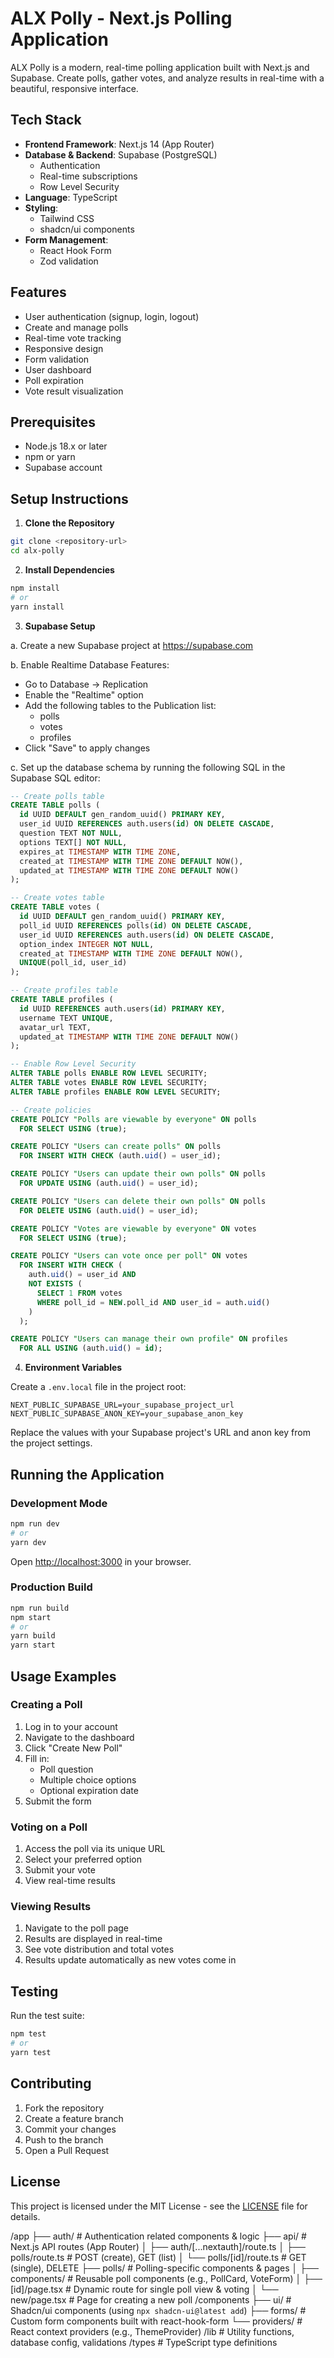 # ALX Polly - Next.js Polling Application

ALX Polly is a modern, real-time polling application built with Next.js and Supabase. Create polls, gather votes, and analyze results in real-time with a beautiful, responsive interface.

## Tech Stack

- **Frontend Framework**: Next.js 14 (App Router)
- **Database & Backend**: Supabase (PostgreSQL)
  - Authentication
  - Real-time subscriptions
  - Row Level Security
- **Language**: TypeScript
- **Styling**: 
  - Tailwind CSS
  - shadcn/ui components
- **Form Management**: 
  - React Hook Form
  - Zod validation

## Features

- User authentication (signup, login, logout)
- Create and manage polls
- Real-time vote tracking
- Responsive design
- Form validation
- User dashboard
- Poll expiration
- Vote result visualization

## Prerequisites

- Node.js 18.x or later
- npm or yarn
- Supabase account

## Setup Instructions

1. **Clone the Repository**

```bash
git clone <repository-url>
cd alx-polly
```

2. **Install Dependencies**

```bash
npm install
# or
yarn install
```

3. **Supabase Setup**

a. Create a new Supabase project at https://supabase.com

b. Enable Realtime Database Features:
   - Go to Database → Replication
   - Enable the "Realtime" option
   - Add the following tables to the Publication list:
     - polls
     - votes
     - profiles
   - Click "Save" to apply changes

c. Set up the database schema by running the following SQL in the Supabase SQL editor:

```sql
-- Create polls table
CREATE TABLE polls (
  id UUID DEFAULT gen_random_uuid() PRIMARY KEY,
  user_id UUID REFERENCES auth.users(id) ON DELETE CASCADE,
  question TEXT NOT NULL,
  options TEXT[] NOT NULL,
  expires_at TIMESTAMP WITH TIME ZONE,
  created_at TIMESTAMP WITH TIME ZONE DEFAULT NOW(),
  updated_at TIMESTAMP WITH TIME ZONE DEFAULT NOW()
);

-- Create votes table
CREATE TABLE votes (
  id UUID DEFAULT gen_random_uuid() PRIMARY KEY,
  poll_id UUID REFERENCES polls(id) ON DELETE CASCADE,
  user_id UUID REFERENCES auth.users(id) ON DELETE CASCADE,
  option_index INTEGER NOT NULL,
  created_at TIMESTAMP WITH TIME ZONE DEFAULT NOW(),
  UNIQUE(poll_id, user_id)
);

-- Create profiles table
CREATE TABLE profiles (
  id UUID REFERENCES auth.users(id) PRIMARY KEY,
  username TEXT UNIQUE,
  avatar_url TEXT,
  updated_at TIMESTAMP WITH TIME ZONE DEFAULT NOW()
);

-- Enable Row Level Security
ALTER TABLE polls ENABLE ROW LEVEL SECURITY;
ALTER TABLE votes ENABLE ROW LEVEL SECURITY;
ALTER TABLE profiles ENABLE ROW LEVEL SECURITY;

-- Create policies
CREATE POLICY "Polls are viewable by everyone" ON polls
  FOR SELECT USING (true);

CREATE POLICY "Users can create polls" ON polls
  FOR INSERT WITH CHECK (auth.uid() = user_id);

CREATE POLICY "Users can update their own polls" ON polls
  FOR UPDATE USING (auth.uid() = user_id);

CREATE POLICY "Users can delete their own polls" ON polls
  FOR DELETE USING (auth.uid() = user_id);

CREATE POLICY "Votes are viewable by everyone" ON votes
  FOR SELECT USING (true);

CREATE POLICY "Users can vote once per poll" ON votes
  FOR INSERT WITH CHECK (
    auth.uid() = user_id AND
    NOT EXISTS (
      SELECT 1 FROM votes
      WHERE poll_id = NEW.poll_id AND user_id = auth.uid()
    )
  );

CREATE POLICY "Users can manage their own profile" ON profiles
  FOR ALL USING (auth.uid() = id);
```

4. **Environment Variables**

Create a `.env.local` file in the project root:

```env
NEXT_PUBLIC_SUPABASE_URL=your_supabase_project_url
NEXT_PUBLIC_SUPABASE_ANON_KEY=your_supabase_anon_key
```

Replace the values with your Supabase project's URL and anon key from the project settings.

## Running the Application

### Development Mode

```bash
npm run dev
# or
yarn dev
```

Open [http://localhost:3000](http://localhost:3000) in your browser.

### Production Build

```bash
npm run build
npm start
# or
yarn build
yarn start
```

## Usage Examples

### Creating a Poll

1. Log in to your account
2. Navigate to the dashboard
3. Click "Create New Poll"
4. Fill in:
   - Poll question
   - Multiple choice options
   - Optional expiration date
5. Submit the form

### Voting on a Poll

1. Access the poll via its unique URL
2. Select your preferred option
3. Submit your vote
4. View real-time results

### Viewing Results

1. Navigate to the poll page
2. Results are displayed in real-time
3. See vote distribution and total votes
4. Results update automatically as new votes come in

## Testing

Run the test suite:

```bash
npm test
# or
yarn test
```

## Contributing

1. Fork the repository
2. Create a feature branch
3. Commit your changes
4. Push to the branch
5. Open a Pull Request

## License

This project is licensed under the MIT License - see the [LICENSE](LICENSE) file for details.

/app
├── auth/                  # Authentication related components & logic
├── api/                   # Next.js API routes (App Router)
│   ├── auth/[...nextauth]/route.ts
│   ├── polls/route.ts     # POST (create), GET (list)
│   └── polls/[id]/route.ts # GET (single), DELETE
├── polls/                 # Polling-specific components & pages
│   ├── components/        # Reusable poll components (e.g., PollCard, VoteForm)
│   ├── [id]/page.tsx     # Dynamic route for single poll view & voting
│   └── new/page.tsx      # Page for creating a new poll
/components
├── ui/                    # Shadcn/ui components (using `npx shadcn-ui@latest add`)
├── forms/                 # Custom form components built with react-hook-form
└── providers/             # React context providers (e.g., ThemeProvider)
/lib                       # Utility functions, database config, validations
/types                     # TypeScript type definitions